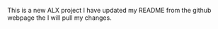 This is a new ALX project
I have updated my README from the github webpage the I will pull my changes.
